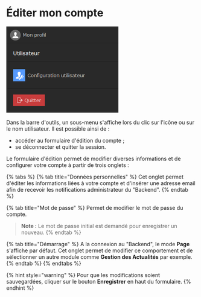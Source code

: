 # Éditer mon compte

![](../.gitbook/assets/image%20%2814%29.png)

Dans la barre d'outils, un sous-menu s'affiche lors du clic sur l'icône ou sur le nom utilisateur. Il est possible ainsi de :

* accéder au formulaire d'édition du compte ;
* se déconnecter et quitter la session.

Le formulaire d'édition permet de modifier diverses informations et de configurer votre compte à partir de trois onglets :

{% tabs %}
{% tab title="Données personnelles" %}
Cet onglet permet d'éditer les informations liées à votre compte et d'insérer une adresse email afin de recevoir les notifications administrateur du "Backend".
{% endtab %}

{% tab title="Mot de passe" %}
Permet de modifier le mot de passe du compte.

> **Note :** Le mot de passe initial est demandé pour enregistrer un nouveau.
{% endtab %}

{% tab title="Démarrage" %}
A la connexion au "Backend", le mode **Page** s'affiche par défaut. Cet onglet permet de modifier ce comportement et de sélectionner un autre module comme **Gestion des Actualités** par exemple.
{% endtab %}
{% endtabs %}

{% hint style="warning" %}
Pour que les modifications soient sauvegardées, cliquer sur le bouton **Enregistrer** en haut du formulaire.
{% endhint %}



